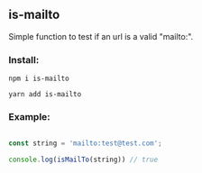 ## is-mailto

Simple function to test if an url is a valid "mailto:".

### Install:

```
npm i is-mailto
```
```
yarn add is-mailto
```


### Example:

```js

const string = 'mailto:test@test.com';

console.log(isMailTo(string)) // true

```
